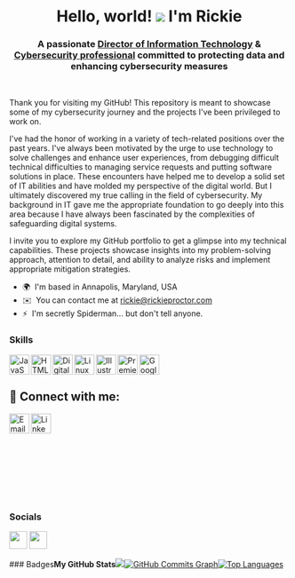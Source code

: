 <h1 align="center">Hello, world! <img src="https://user-images.githubusercontent.com/18350557/176309783-0785949b-9127-417c-8b55-ab5a4333674e.gif"/> I'm Rickie</h1>

<h3 align="center">A passionate <a href="https://www.linkedin.com/in/rickpro2/ "target="_blank">Director of Information Technology</a> & <a href="https://github.com/rickpro2" target="_blank">Cybersecurity professional</a> committed to protecting data and enhancing cybersecurity measures</h3>

<br />

Thank you for visiting my GitHub! This repository is meant to showcase some of my cybersecurity journey and the projects I've been privileged to work on.

I've had the honor of working in a variety of tech-related positions over the past years. I've always been motivated by the urge to use technology to solve challenges and enhance user experiences, from debugging difficult technical difficulties to managing service requests and putting software solutions in place. These encounters have helped me to develop a solid set of IT abilities and have molded my perspective of the digital world. But I ultimately discovered my true calling in the field of cybersecurity. My background in IT gave me the appropriate foundation to go deeply into this area because I have always been fascinated by the complexities of safeguarding digital systems.

I invite you to explore my GitHub portfolio to get a glimpse into my technical capabilities. These projects showcase insights into my problem-solving approach, attention to detail, and ability to analyze risks and implement appropriate mitigation strategies.

*   🌍  I'm based in Annapolis, Maryland, USA
*   ✉️  You can contact me at [rickie@rickieproctor.com](mailto:rickie@rickieproctor.com)
*   ⚡  I'm secretly Spiderman... but don't tell anyone.

### Skills
[<img align="left" alt="JavaScript" width="36px" src="https://raw.githubusercontent.com/danielcranney/readme-generator/main/public/icons/skills/javascript-colored.svg" />][JavaScript]
[<img align="left" alt="HTML5" width="36px" src="https://raw.githubusercontent.com/danielcranney/readme-generator/main/public/icons/skills/html5-colored.svg" />][HTML5]
[<img align="left" alt="Digital Ocean" width="36px" src="https://raw.githubusercontent.com/danielcranney/readme-generator/main/public/icons/skills/digitalocean-colored.svg" />][Digital Ocean]
[<img align="left" alt="Linux" width="36px" src="https://raw.githubusercontent.com/danielcranney/readme-generator/main/public/icons/skills/linux-colored.svg" />][Linux]
[<img align="left" alt="Illustrator" width="36px" src="https://raw.githubusercontent.com/danielcranney/readme-generator/main/public/icons/skills/illustrator-colored.svg" />][Illustrator]
[<img align="left" alt="Premiere Pro" width="36px" src="https://raw.githubusercontent.com/danielcranney/readme-generator/main/public/icons/skills/premierepro-colored.svg" />][Premiere Pro]
[<img align="left" alt="Google Cloud" width="36px" src="https://raw.githubusercontent.com/danielcranney/readme-generator/main/public/icons/skills/googlecloud-colored.svg" />][Google Cloud]

[JavaScript]: https://developer.mozilla.org/en-US/docs/Web/JavaScript
[HTML5]: https://developer.mozilla.org/en-US/docs/Glossary/HTML5
[Digital Ocean]: https://www.digitalocean.com
[Linux]: https://www.linux.org
[Illustrator]: https://www.adobe.com/uk/products/illustrator.html
[Premiere Pro]: https://www.adobe.com/uk/products/premiere.html
[Google Cloud]: https://cloud.google.com/

<br />
<br />

<h2>📲 Connect with me:</h2>

[<img align="left" alt="Email" width="36px" src="https://cdn.jsdelivr.net/npm/simple-icons@v3.13.0/icons/minutemailer.svg" />][email]
[<img align="left" alt="LinkedIn" width="36px" src="https://cdn.jsdelivr.net/npm/simple-icons@v3/icons/linkedin.svg" />][linkedin]

[email]: mailto:rickie@rickieproctor.com
[linkedin]: https://linkedin.com/in/rickpro2

 <br />
  <br />
   <br />
    <br />
     <br />
      <br />
       <br />
        <br />
         <br />



### Socials
                  
                  
<p align="left"
<a href="https://www.github.com/rickpro2" target="_blank" rel="noreferrer">
<picture>
<source media="(prefers-color-scheme: dark)" srcset="https://raw.githubusercontent.com/danielcranney/readme-generator/main/public/icons/socials/github-dark.svg" /
<source media="(prefers-color-scheme: light)" srcset="https://raw.githubusercontent.com/danielcranney/readme-generator/main/public/icons/socials/github.svg" />
<img src="https://raw.githubusercontent.com/danielcranney/readme-generator/main/public/icons/socials/github.svg" width="32" height="32" />
</picture>
</a>
<a href="https://www.linkedin.com/in/rickpro2" target="_blank" rel="noreferrer">
<picture>
<source media="(prefers-color-scheme: dark)" srcset="https://raw.githubusercontent.com/danielcranney/readme-generator/main/public/icons/socials/linkedin-dark.svg" />
<source media="(prefers-color-scheme: light)" srcset="https://raw.githubusercontent.com/danielcranney/readme-generator/main/public/icons/socials/linkedin.svg" />
<img src="https://raw.githubusercontent.com/danielcranney/readme-generator/main/public/icons/socials/linkedin.svg" width="32" height="32" />
</picture>
</a></p>### Badges<b>My GitHub Stats</b><a href="http://www.github.com/rickpro2"><img src="https://github-readme-streak-stats.herokuapp.com/ user=rickpro2&stroke=ffffff&background=1c1917&ring=0891b2&fire=0891b2&currStreakNum=ffffff&currStreakLabel=0891b2&sideNums=ffffff&sideLabels=ffffff&dates=ffffff&hide_border=true" /></a><a href="http://www.github.com/rickpro2"><img src="https://github-readme-activity graph.cyclic.app/graph?username=rickpro2&bg_color=1c1917&color=ffffff&line=0891b2&point=ffffff&area_color=1c1917&area=true&hide_border=true&custom_title=GitHub%20Commits%20Graph" alt="GitHub Commits Graph" /></a><a href="https://github.com/rickpro2" align="left"><img src="https://github-readme-stats.vercel.app/api/top-langs/?username=rickpro2&langs_count=10&title_color=0891b2&text_color=ffffff&icon_color=0891b2&bg_color=1c1917&hide_border=true&locale=en&custom_title=Top%20%Languages" alt="Top Languages" /></a>




<!--

---

<h2>  🖥️ Cyber Security Projects  :</h2>

- [Internal Security Audit](https://github.com/rickpro2/Internal-Security-Audit)
  



 <br />
  <br />
   <br />
    <br />
     <br />
      <br />
       <br />
        <br />
         <br />



---




                 
                   
### Socials
                  
                  
<p align="left"
<a href="https://www.github.com/rickpro2" target="_blank" rel="noreferrer">
<picture>
<source media="(prefers-color-scheme: dark)" srcset="https://raw.githubusercontent.com/danielcranney/readme-generator/main/public/icons/socials/github-dark.svg" /
<source media="(prefers-color-scheme: light)" srcset="https://raw.githubusercontent.com/danielcranney/readme-generator/main/public/icons/socials/github.svg" />
<img src="https://raw.githubusercontent.com/danielcranney/readme-generator/main/public/icons/socials/github.svg" width="32" height="32" />
</picture>
</a>
<a href="https://www.linkedin.com/in/rickpro2" target="_blank" rel="noreferrer">
<picture>
<source media="(prefers-color-scheme: dark)" srcset="https://raw.githubusercontent.com/danielcranney/readme-generator/main/public/icons/socials/linkedin-dark.svg" />
<source media="(prefers-color-scheme: light)" srcset="https://raw.githubusercontent.com/danielcranney/readme-generator/main/public/icons/socials/linkedin.svg" />
<img src="https://raw.githubusercontent.com/danielcranney/readme-generator/main/public/icons/socials/linkedin.svg" width="32" height="32" />
</picture>
</a></p>### Badges<b>My GitHub Stats</b><a href="http://www.github.com/rickpro2"><img src="https://github-readme-streak-stats.herokuapp.com/ user=rickpro2&stroke=ffffff&background=1c1917&ring=0891b2&fire=0891b2&currStreakNum=ffffff&currStreakLabel=0891b2&sideNums=ffffff&sideLabels=ffffff&dates=ffffff&hide_border=true" /></a><a href="http://www.github.com/rickpro2"><img src="https://github-readme-activity graph.cyclic.app/graph?username=rickpro2&bg_color=1c1917&color=ffffff&line=0891b2&point=ffffff&area_color=1c1917&area=true&hide_border=true&custom_title=GitHub%20Commits%20Graph" alt="GitHub Commits Graph" /></a><a href="https://github.com/rickpro2" align="left"><img src="https://github-readme-stats.vercel.app/api/top-langs/?username=rickpro2&langs_count=10&title_color=0891b2&text_color=ffffff&icon_color=0891b2&bg_color=1c1917&hide_border=true&locale=en&custom_title=Top%20%Languages" alt="Top Languages" /></a>




 <br />
  <br />
   <br />
    <br />
     <br />
      <br />
       <br />
        <br />
         <br />



---




<h1 align="center">Hi 👋, I'm Rickie</h1>
<h3 align="center">Director of Information Technology & Cybersecurity Professional</h3>

<p align="left"> <img src="https://komarev.com/ghpvc/?username=rickpro2&label=Profile%20views&color=0e75b6&style=plastic" alt="rickpro2" /> </p>

<p align="left"> <a href="https://github.com/ryo-ma/github-profile-trophy"><img src="https://github-profile-trophy.vercel.app/?username=rickpro2" alt="rickpro2" /></a> </p>

- 📫 How to reach me **jaesm@aol.com**

- ⚡ Fun fact **I'm secretly Spiderman... but don't tell anyone.**

<h3 align="left">Connect with me:</h3>
<p align="left">
<a href="https://linkedin.com/in/rickpro2" target="blank"><img align="center" src="https://raw.githubusercontent.com/rahuldkjain/github-profile-readme-generator/master/src/images/icons/Social/linked-in-alt.svg" alt="rickpro2" height="30" width="40" /></a>
</p>

<h3 align="left">Languages and Tools:</h3>
<p align="left"> <a href="https://azure.microsoft.com/en-in/" target="_blank" rel="noreferrer"> <img src="https://www.vectorlogo.zone/logos/microsoft_azure/microsoft_azure-icon.svg" alt="azure" width="40" height="40"/> </a> <a href="https://www.w3.org/html/" target="_blank" rel="noreferrer"> <img src="https://raw.githubusercontent.com/devicons/devicon/master/icons/html5/html5-original-wordmark.svg" alt="html5" width="40" height="40"/> </a> <a href="https://www.adobe.com/in/products/illustrator.html" target="_blank" rel="noreferrer"> <img src="https://www.vectorlogo.zone/logos/adobe_illustrator/adobe_illustrator-icon.svg" alt="illustrator" width="40" height="40"/> </a> <a href="https://developer.mozilla.org/en-US/docs/Web/JavaScript" target="_blank" rel="noreferrer"> <img src="https://raw.githubusercontent.com/devicons/devicon/master/icons/javascript/javascript-original.svg" alt="javascript" width="40" height="40"/> </a> <a href="https://www.linux.org/" target="_blank" rel="noreferrer"> <img src="https://raw.githubusercontent.com/devicons/devicon/master/icons/linux/linux-original.svg" alt="linux" width="40" height="40"/> </a> </p>

<p><img align="left" src="https://github-readme-stats.vercel.app/api/top-langs?username=rickpro2&show_icons=true&locale=en&layout=compact" alt="rickpro2" /></p>

<p>&nbsp;<img align="center" src="https://github-readme-stats.vercel.app/api?username=rickpro2&show_icons=true&locale=en" alt="rickpro2" /></p>

<p><img align="center" src="https://github-readme-streak-stats.herokuapp.com/?user=rickpro2&" alt="rickpro2" /></p>




 <br />
  <br />
   <br />
    <br />
     <br />
      <br />
       <br />
        <br />
         <br />



---




<br clear="both">

<h1 align="left">Hey 👋 What's up?</h1>

###

<br clear="both">

<p align="left">My name is ... and I'm a ..., from ....</p>

###

<h2 align="left">About me</h2>

###

<p align="left">✨ Creating bugs since ...<br>📚 I'm currently learning ...<br>🎯 Goals: ...<br>🎲 Fun fact: ...</p>

###

<h2 align="left">I code with</h2>

###

<div align="left">
  <img src="https://cdn.jsdelivr.net/gh/devicons/devicon/icons/javascript/javascript-original.svg" height="40" alt="javascript logo"  />
  <img width="12" />
  <img src="https://cdn.jsdelivr.net/gh/devicons/devicon/icons/typescript/typescript-original.svg" height="40" alt="typescript logo"  />
  <img width="12" />
  <img src="https://cdn.jsdelivr.net/gh/devicons/devicon/icons/react/react-original.svg" height="40" alt="react logo"  />
  <img width="12" />
  <img src="https://cdn.jsdelivr.net/gh/devicons/devicon/icons/nextjs/nextjs-original.svg" height="40" alt="nextjs logo"  />
  <img width="12" />
  <img src="https://cdn.jsdelivr.net/gh/devicons/devicon/icons/storybook/storybook-original.svg" height="40" alt="storybook logo"  />
  <img width="12" />
  <img src="https://cdn.jsdelivr.net/gh/devicons/devicon/icons/nodejs/nodejs-original.svg" height="40" alt="nodejs logo"  />
  <img width="12" />
  <img src="https://cdn.jsdelivr.net/gh/devicons/devicon/icons/nestjs/nestjs-plain.svg" height="40" alt="nestjs logo"  />
  <img width="12" />
  <img src="https://cdn.jsdelivr.net/gh/devicons/devicon/icons/jest/jest-plain.svg" height="40" alt="jest logo"  />
  <img width="12" />
  <img src="https://cdn.jsdelivr.net/gh/devicons/devicon/icons/wordpress/wordpress-original.svg" height="40" alt="wordpress logo"  />
</div>

###

<div align="left">
  <img src="https://raw.githubusercontent.com/maurodesouza/profile-readme-generator/master/src/assets/icons/social/linkedin/default.svg" width="52" height="40" alt="linkedin logo"  />
  <img src="https://raw.githubusercontent.com/maurodesouza/profile-readme-generator/master/src/assets/icons/social/twitter/default.svg" width="52" height="40" alt="twitter logo"  />
  <img src="https://raw.githubusercontent.com/maurodesouza/profile-readme-generator/master/src/assets/icons/social/discord/default.svg" width="52" height="40" alt="discord logo"  />
  <img src="https://raw.githubusercontent.com/maurodesouza/profile-readme-generator/master/src/assets/icons/social/youtube/default.svg" width="52" height="40" alt="youtube logo"  />
</div>

###

<div align="center">
  <img src="https://github-read-medium-git-main.pahlevikun.vercel.app/latest?limit=4" alt="Layout with last medium posts"  />
</div>

###


-->
